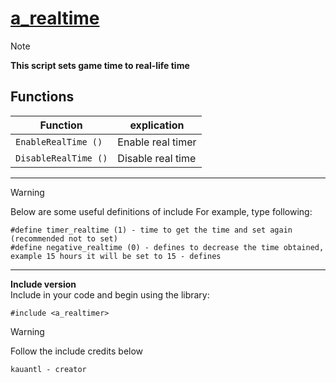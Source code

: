 # [a_realtime](https://github.com/kauantltrindade/a_realtime)

> [!Note]
> **This script sets game time to real-life time**

## Functions

| Function                           | explication   |
| ---------------------------------- | ------------- |
| `EnableRealTime ()`     |  Enable real timer       |
| `DisableRealTime ()`    |  Disable real time       |

***

> [!Warning]  
> Below are some useful definitions of include
> For example, type following:
> ```pawn
> #define timer_realtime (1) - time to get the time and set again (recommended not to set)
> #define negative_realtime (0) - defines to decrease the time obtained, example 15 hours it will be set to 15 - defines
> ```

***

**Include version**  
Include in your code and begin using the library:
```pawn
#include <a_realtimer>
```

> [!Warning]  
> Follow the include credits below
> ```pawn
> kauantl - creator
> ```
